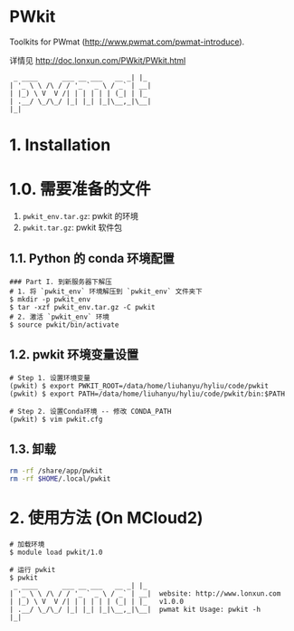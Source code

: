 # PWkit
Toolkits for PWmat (http://www.pwmat.com/pwmat-introduce).

详情见 http://doc.lonxun.com/PWkit/PWkit.html

```shell
 _ ____      ___ __ ___   __ _| |_
| '_ \ \ /\ / / '_ ` _ \ / _` | __|  
| |_) \ V  V /| | | | | | (_| | |_  
| .__/ \_/\_/ |_| |_| |_|\__,_|\__| 
|_|
```


# 1. Installation
# 1.0. 需要准备的文件
1. `pwkit_env.tar.gz`: pwkit 的环境
2. `pwkit.tar.gz`: pwkit 软件包

## 1.1. Python 的 conda 环境配置
```shell
### Part I. 到新服务器下解压
# 1. 将 `pwkit_env` 环境解压到 `pwkit_env` 文件夹下
$ mkdir -p pwkit_env
$ tar -xzf pwkit_env.tar.gz -C pwkit
# 2. 激活 `pwkit_env` 环境
$ source pwkit/bin/activate
```

## 1.2. pwkit 环境变量设置
```shell
# Step 1. 设置环境变量
(pwkit) $ export PWKIT_ROOT=/data/home/liuhanyu/hyliu/code/pwkit
(pwkit) $ export PATH=/data/home/liuhanyu/hyliu/code/pwkit/bin:$PATH

# Step 2. 设置Conda环境 -- 修改 CONDA_PATH
(pwkit) $ vim pwkit.cfg 
```


## 1.3. 卸载
```bash
rm -rf /share/app/pwkit
rm -rf $HOME/.local/pwkit
```



# 2. 使用方法 (On MCloud2)
```shell
# 加载环境
$ module load pwkit/1.0

# 运行 pwkit
$ pwkit
 _ ____      ___ __ ___   __ _| |_
| '_ \ \ /\ / / '_ ` _ \ / _` | __|  website: http://www.lonxun.com
| |_) \ V  V /| | | | | | (_| | |_   v1.0.0
| .__/ \_/\_/ |_| |_| |_|\__,_|\__|  pwmat kit Usage: pwkit -h
|_|
```